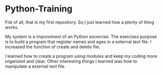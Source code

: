 # Python-Training

Fist of all, that is my first repository. So,I just learned how a plenty of thing works.

My system is a improviment of an Python excercise. The exercises purpose is to build a program that register names and ages in a external text file. I increased the function of create and delete file.

I learned how to create a program using modules and keep my coding more organized and clear. Other interesting things I learned was how to manipulate a external text file.
